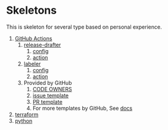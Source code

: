 # Skeletons
This is skeleton for several type based on personal experience.

1. [GitHub Actions](.github)
   1. [release-drafter](https://github.com/marketplace/actions/release-drafter)
      1. [config](.github/release-drafter.yml)
      2. [action](.github/workflows/release-drafter.yml)
   2. [labeler](https://github.com/marketplace/actions/labeler)
      1. [config](.github/labeler.yml)
      2. [action](.github/workflows/labeler.yml)
   3. Provided by GitHub
      1. [CODE OWNERS](.github/CODEOWNERS)
      2. [issue template](.github/issue_template.md)
      3. [PR template](.github/pull_request_template.md)
      4. For more templates by GitHub, See [docs](https://docs.github.com/en/communities/setting-up-your-project-for-healthy-contributions/creating-a-default-community-health-file)
2. [terraform](terraform)
3. [python](python)